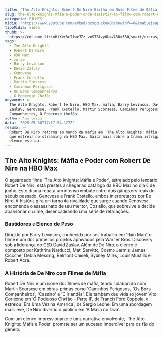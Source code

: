 ```yaml
---
title: 'The Alto Knights: Robert De Niro Brilha em Novo Filme de Máfia na HBO Max'
slug: the-alto-knights-mfia-e-poder-onde-assistir-ao-filme-com-robert-de-niro
categoria: FILMES
midia: 'https://www.youtube.com/embed/bzXpoHskuNQ?showinfo=0&enablejsapi=1'
tipoMidia: video
thumb: >-
  https://cdn.ome.lt/knHiXvy3cIlwe7Zz_vnST8Avy0U=/480x360/smart/extras/conteudos/omelete_THUMB_-_2025-05-30T135024.309.png
tags:
  - The Alto Knights
  - Robert De Niro
  - HBO Max
  - máfia
  - Barry Levinson
  - David Zaslav
  - Genovese
  - Frank Costello
  - Martin Scorsese
  - Caminhos Perigosos
  - Os Bons Companheiros
  - O Poderoso Chefão
keywords: >-
  The Alto Knights, Robert De Niro, HBO Max, máfia, Barry Levinson, David
  Zaslav, Genovese, Frank Costello, Martin Scorsese, Caminhos Perigosos, Os Bons
  Companheiros, O Poderoso Chefão
author: Ana Luiza
data: '2025-05-30T17:17:54.377Z'
resumo: >-
  Robert De Niro retorna ao mundo da máfia em 'The Alto Knights: Máfia e Poder',
  que estreia no streaming da HBO Max. Saiba mais sobre a trama intrigante e o
  elenco estelar.
---
```


## The Alto Knights: Máfia e Poder com Robert De Niro na HBO Max

O aguardado filme 'The Alto Knights: Máfia e Poder', estrelado pelo lendário Robert De Niro, está prestes a chegar ao catálogo da HBO Max no dia 6 de junho. Este drama retrata um intenso embate entre dois gângsters reais do século passado, Genovese e Frank Costello, ambos interpretados por De Niro. A história gira em torno da rivalidade que surge quando Genovese encomenda o assassinato de seu mentor, Costello, que sobrevive e decide abandonar o crime, desencadeando uma série de retaliações.

### Bastidores e Elenco de Peso

Dirigido por Barry Levinson, conhecido por seu trabalho em 'Rain Man', o filme é um dos primeiros projetos aprovados pela Warner Bros. Discovery sob a liderança do CEO David Zaslav. Além de De Niro, o elenco é composto por Kathrine Narducci, Matt Servitto, Cosmo Jarmis, James Ciccone, Debra Messing, Belmont Cameli, Sydney Miles, Louis Mustillo e Robert Acre.

### A História de De Niro com Filmes de Máfia

Robert De Niro é um ícone dos filmes de máfia, tendo colaborado com Martin Scorsese em obras-primas como 'Caminhos Perigosos', 'Os Bons Companheiros', 'Cassino' e 'O Irlandês'. Ele também deu vida ao jovem Vito Corleone em 'O Poderoso Chefão - Parte II', de Francis Ford Coppola, e estrelou 'Era Uma Vez na América', de Sergio Leone. Em uma abordagem mais leve, De Niro divertiu o público em 'A Máfia no Divã'.

Com um elenco impressionante e uma narrativa envolvente, 'The Alto Knights: Máfia e Poder' promete ser um sucesso imperdível para os fãs do gênero.
